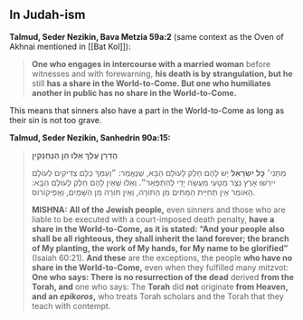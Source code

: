 ## In Judah-ism

**Talmud, Seder Nezikin, Bava Metzia 59a:2** (same context as the Oven of Akhnai mentioned in [[Bat Kol]]):

> **One who engages in intercourse with a married woman** before witnesses and with forewarning, **his death is by strangulation, but he** still **has a share in the World-to-Come. But one who humiliates another in public has no share in the World-to-Come.** 

This means that sinners also have a part in the World-to-Come as long as their sin is not too grave.

**Talmud, Seder Nezikin, Sanhedrin 90a:15:**

> **הֲדַרַן עֲלָךְ אֵלּוּ הֵן הַנֶּחְנָקִין**
> 
> מַתְנִי׳ **כׇּל יִשְׂרָאֵל** יֵשׁ לָהֶם חֵלֶק לָעוֹלָם הַבָּא, שֶׁנֶּאֱמַר: ״וְעַמֵּךְ כֻּלָּם צַדִּיקִים לְעוֹלָם יִירְשׁוּ אָרֶץ נֵצֶר מַטָּעַי מַעֲשֵׂה יָדַי לְהִתְפָּאֵר״. וְאֵלּוּ שֶׁאֵין לָהֶם חֵלֶק לָעוֹלָם הַבָּא: הָאוֹמֵר אֵין תְּחִיַּית הַמֵּתִים מִן הַתּוֹרָה, וְאֵין תּוֹרָה מִן הַשָּׁמַיִם, וְאֶפִּיקוֹרוֹס.
> 
> **MISHNA:** **All of the Jewish people,** even sinners and those who are liable to be executed with a court-imposed death penalty, **have a share in the World-to-Come, as it is stated: “And your people also shall be all righteous, they shall inherit the land forever; the branch of My planting, the work of My hands, for My name to be glorified”** (Isaiah 60:21). **And these** are the exceptions, the people **who have no share in the World-to-Come,** even when they fulfilled many mitzvot: **One who says: There is no resurrection of the dead** derived **from the Torah, and** one who says: The **Torah** did **not** originate **from Heaven, and an _epikoros_,** who treats Torah scholars and the Torah that they teach with contempt.